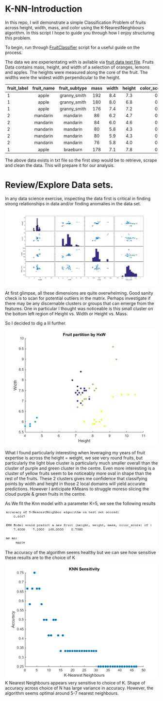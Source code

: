 # K-NN-Introduction

In this repo, I will demonstrate a simple Classification Problem of fruits across height, width, mass, and color using the K-NearestNeighbours algorithm. In this script I hope to guide you through how I enjoy structuring this problem.

To begin, run through <A href='https://github.com/krchowon/K-NN-Introduction/blob/master/FruitClassifier.m'>FruitClassifier</A> script for a useful guide on the process.

The data we are experientating with is avilable via <A href='https://github.com/krchowon/K-NN-Introduction/blob/master/data/fruit_data_with_colors.txt'>fruit data text file</A>. Fruits Data contains mass, height, and width of a selection of oranges, lemons and apples.  The heights were measured along the core of the fruit. The widths were the widest width perpendicular to the height.

| fruit_label | fruit_name | fruit_subtype | mass | width | height | color_score |
| ------------| :--------: | :-----------: | :--: | :---: | :----: | ----------: |
| 1 | apple | granny_smith | 192 | 8.4 | 7.3 | 0.55 |
| 1 | apple | granny_smith | 180 | 8.0 | 6.8 | 0.59 |
| 1 | apple | granny_smith | 176 | 7.4 | 7.2 | 0.60 |
| 2 | mandarin | mandarin | 86  | 6.2 | 4.7 | 0.80 |
| 2 | mandarin | mandarin | 84  | 6.0 | 4.6 | 0.79 |
| 2 | mandarin | mandarin | 80  | 5.8 | 4.3 | 0.77 |
| 2 | mandarin | mandarin | 80  | 5.9  | 4.3 | 0.81 |
| 2 | mandarin | mandarin | 76 | 5.8 | 4.0 | 0.81 |
| 1 | apple | braeburn | 178 | 7.1 | 7.8 | 0.92 |

The above data exists in txt file so the first step would be to retrieve, scrape and clean the data. This will prepare it for our analysis.

# Review/Explore Data sets. 
In any data science exercise, inspecting the data first is critical in  finding strong relationships in data and/or finding anomalies in the data set.

<IMG src="https://github.com/krchowon/K-NN-Introduction/blob/master/out/scatter.bmp">
  
  At first glimpse, all these dimensions are quite overwhelming. Good sanity check is to scan for potential outliers in the matrix. Perhaps investigate if there may be any discernable  clusters or groups that can emerge from the features. One in particular I thought was noticeable is this small cluster on the bottom left region of Height vs. Width or Height vs. Mass.
  
  So I decided to dig a lil further.  
  
<IMG src="https://github.com/krchowon/K-NN-Introduction/blob/master/out/WidthVsHeight.bmp">  
  
  What I found particularly interesting when leveraging my years of fruit expertise is across the height = weight, we see very round fruits, but particularly the light blue cluster is particularly much smaller overall than the cluster of purple and green cluster in the centre. Even more interesting is a cluster of yellow fruits seem to be noticeably more oval in shape than the rest of the fruits. These 2 clusters gives me confidence that classifying points by width and height in those 2 local domains will yield accurate predictions. However I anticipate KMeans to struggle moreso slicing the cloud purple & green fruits in the centre.
  
  As We fit the Knn model with a parameter K=5, we see the following results
  
  <IMG src="https://github.com/krchowon/K-NN-Introduction/blob/master/out/predict_example.PNG">  
  
  The accuracy of the algorithm seems healthy but we can see how sensitive these results are to the choice of K

  <IMG src="https://github.com/krchowon/K-NN-Introduction/blob/master/out/KSensitivity.bmp">
    K Nearest Neighbours appears very sensitive to choice of K. Shape of accuracy across choice of N has large variance in accuracy. However, the algorithm seems optimal around 5-7 nearest neighbours.
  
  
